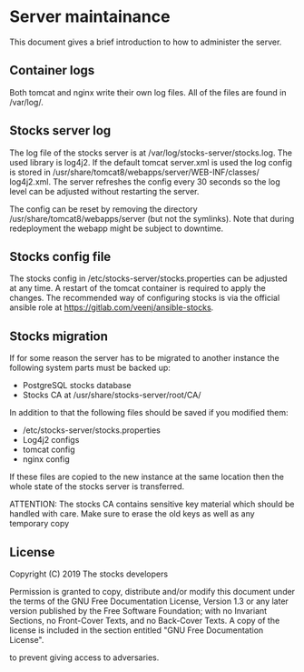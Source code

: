 # Server maintainance

This document gives a brief introduction to how to administer the server.

## Container logs

Both tomcat and nginx write their own log files. All of the files are found in
/var/log/.

## Stocks server log

The log file of the stocks server is at /var/log/stocks-server/stocks.log.
The used library is log4j2. If the default tomcat server.xml is used the
log config is stored in /usr/share/tomcat8/webapps/server/WEB-INF/classes/
log4j2.xml. The server refreshes the config every 30 seconds
so the log level can be adjusted without restarting the server.

The config can be reset by removing the directory
/usr/share/tomcat8/webapps/server (but not the symlinks). Note that during
redeployment the webapp might be subject to downtime.

## Stocks config file

The stocks config in /etc/stocks-server/stocks.properties can be adjusted at
any time. A restart of the tomcat container is required to apply the changes.
The recommended way of configuring stocks is via the official ansible role at
https://gitlab.com/veenj/ansible-stocks.

## Stocks migration

If for some reason the server has to be migrated to another instance the
following system parts must be backed up:

 * PostgreSQL stocks database
 * Stocks CA at /usr/share/stocks-server/root/CA/

In addition to that the following files should be saved if you modified them:

 * /etc/stocks-server/stocks.properties
 * Log4j2 configs
 * tomcat config
 * nginx config

If these files are copied to the new instance at the same location then the
whole state of the stocks server is transferred.

ATTENTION: The stocks CA contains sensitive key material which should be
handled with care. Make sure to erase the old keys as well as any temporary copy

## License

Copyright (C)  2019  The stocks developers

Permission is granted to copy, distribute and/or modify this document
under the terms of the GNU Free Documentation License, Version 1.3
or any later version published by the Free Software Foundation;
with no Invariant Sections, no Front-Cover Texts, and no Back-Cover Texts.
A copy of the license is included in the section entitled "GNU
Free Documentation License".

to prevent giving access to adversaries.
